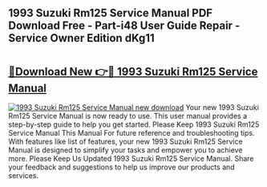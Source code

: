 ## 1993 Suzuki Rm125 Service Manual PDF Download Free - Part-i48 User Guide Repair - Service Owner Edition dKg11

# <h2><a href="http://bc1335.oget.top/?id=1993+Suzuki+Rm125+Service+Manual">🔗Download New 👉🔴 1993 Suzuki Rm125 Service Manual</a></h2>

[![1993 Suzuki Rm125 Service Manual new download](https://i.imgur.com/5g1atiW.png)](http://bc1335.oget.top/?id=1993+Suzuki+Rm125+Service+Manual)
Your new 1993 Suzuki Rm125 Service Manual is now ready to use. This user manual provides a step-by-step guide to help you get started. Please Keep 1993 Suzuki Rm125 Service Manual This Manual For future reference and troubleshooting tips. With features like list of features, your new 1993 Suzuki Rm125 Service Manual is designed to simplify your tasks and empower you to achieve more. Please Keep Us Updated 1993 Suzuki Rm125 Service Manual. Share your feedback and suggestions to help us improve our products and services.
